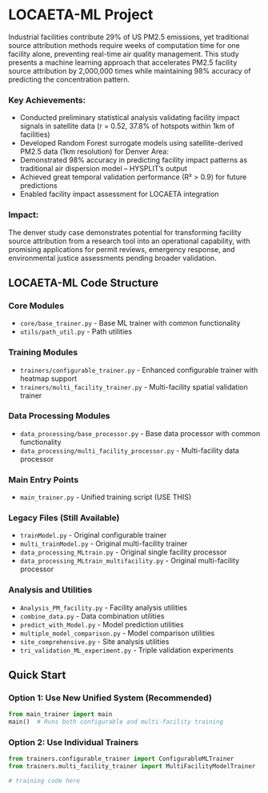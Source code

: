 # LOCAETA-ML Project
Industrial facilities contribute 29% of US PM2.5 emissions, yet traditional source attribution methods require weeks of computation time for one facility alone, preventing real-time air quality management. This study presents a machine learning approach that accelerates PM2.5 facility source attribution by 2,000,000 times while maintaining 98% accuracy of predicting the concentration pattern.

### Key Achievements:
- Conducted preliminary statistical analysis validating facility impact signals in satellite data (r = 0.52, 37.8% of hotspots within 1km of facilities)
- Developed Random Forest surrogate models using satellite-derived PM2.5 data (1km resolution) for Denver Area:
- Demonstrated 98% accuracy in predicting facility impact patterns as traditional air dispersion model – HYSPLIT’s output
- Achieved great temporal validation performance (R² > 0.9) for future predictions
- Enabled facility impact assessment for LOCAETA integration

### Impact: 
The denver study case demonstrates potential for transforming facility source attribution from a research tool into an operational capability, with promising applications for permit reviews, emergency response, and environmental justice assessments pending broader validation.

## LOCAETA-ML Code Structure

### Core Modules
- `core/base_trainer.py` - Base ML trainer with common functionality
- `utils/path_util.py` - Path utilities

### Training Modules
- `trainers/configurable_trainer.py` - Enhanced configurable trainer with heatmap support
- `trainers/multi_facility_trainer.py` - Multi-facility spatial validation trainer

### Data Processing Modules
- `data_processing/base_processor.py` - Base data processor with common functionality
- `data_processing/multi_facility_processor.py` - Multi-facility data processor

### Main Entry Points
- `main_trainer.py` - Unified training script (USE THIS)

### Legacy Files (Still Available)
- `trainModel.py` - Original configurable trainer
- `multi_trainModel.py` - Original multi-facility trainer  
- `data_processing_MLtrain.py` - Original single facility processor
- `data_processing_MLtrain_multifacility.py` - Original multi-facility processor

### Analysis and Utilities
- `Analysis_PM_facility.py` - Facility analysis utilities
- `combine_data.py` - Data combination utilities
- `predict_with_Model.py` - Model prediction utilities
- `multiple_model_comparison.py` - Model comparison utilities
- `site_comprehensive.py` - Site analysis utilities
- `tri_validation_ML_experiment.py` - Triple validation experiments

## Quick Start

### Option 1: Use New Unified System (Recommended)
```python
from main_trainer import main
main()  # Runs both configurable and multi-facility training
```

### Option 2: Use Individual Trainers
```python
from trainers.configurable_trainer import ConfigurableMLTrainer
from trainers.multi_facility_trainer import MultiFacilityModelTrainer

# training code here
```